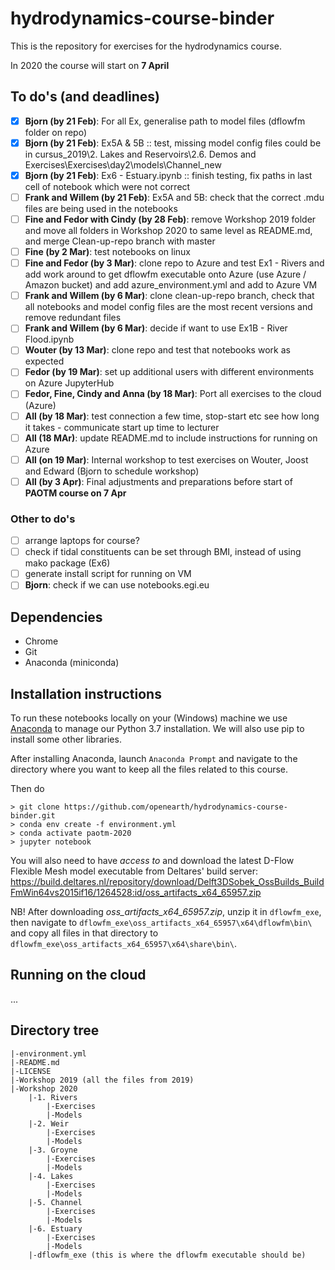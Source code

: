 # hydrodynamics-course-binder

This is the repository for exercises for the hydrodynamics course.

In 2020 the course will start on **7 April**

## To do's (and deadlines)
- [x] **Bjorn (by 21 Feb)**: For all Ex, generalise path to model files (dflowfm folder on repo)
- [x] **Bjorn (by 21 Feb)**: Ex5A & 5B :: test, missing model config files could be in cursus_2019\2. Lakes and Reservoirs\2.6. Demos and Exercises\Exercises\day2\models\Channel_new
- [x] **Bjorn (by 21 Feb)**: Ex6 - Estuary.ipynb :: finish testing, fix paths in last cell of notebook which were not correct
- [ ] **Frank and Willem (by 21 Feb)**: Ex5A and 5B: check that the correct .mdu files are being used in the notebooks
- [ ] **Fine and Fedor with Cindy (by 28 Feb)**: remove Workshop 2019 folder and move all folders in Workshop 2020 to same level as README.md, and merge Clean-up-repo branch with master
- [ ] **Fine (by 2 Mar)**: test notebooks on linux
- [ ] **Fine and Fedor (by 3 Mar)**: clone repo to Azure and test Ex1 - Rivers and add work around to get dflowfm executable onto Azure (use Azure / Amazon bucket) and add azure_environment.yml and add to Azure VM
- [ ] **Frank and Willem (by 6 Mar)**: clone clean-up-repo branch, check that all notebooks and model config files are the most recent versions and remove redundant files
- [ ] **Frank and Willem (by 6 Mar)**: decide if want to use Ex1B - River Flood.ipynb
- [ ] **Wouter (by 13 Mar)**: clone repo and test that notebooks work as expected
- [ ] **Fedor (by 19 Mar)**: set up additional users with different environments on Azure JupyterHub
- [ ] **Fedor, Fine, Cindy and Anna (by 18 Mar)**: Port all exercises to the cloud (Azure)
- [ ] **All (by 18 Mar)**: test connection a few time, stop-start etc see how long it takes - communicate start up time to lecturer
- [ ] **All (18 MAr)**: update README.md to include instructions for running on Azure
- [ ] **All (on 19 Mar)**: Internal workshop to test exercises on Wouter, Joost and Edward (Bjorn to schedule workshop)
- [ ] **All (by 3 Apr)**: Final adjustments and preparations before start of **PAOTM course on 7 Apr**

### Other to do's

- [ ] arrange laptops for course?
- [ ] check if tidal constituents can be set through BMI, instead of using mako package (Ex6)
- [ ] generate install script for running on VM
- [ ] **Bjorn**: check if we can use notebooks.egi.eu

## Dependencies
* Chrome
* Git
* Anaconda (miniconda)

## Installation instructions
To run these notebooks locally on your (Windows) machine we use [Anaconda](https://repo.anaconda.com/archive/Anaconda3-2019.10-Windows-x86_64.exe) to manage our Python 3.7 installation. We will also use pip to install some other libraries.

After installing Anaconda, launch `Anaconda Prompt` and navigate to the directory where you want to keep all the files related to this course.

Then do
```
> git clone https://github.com/openearth/hydrodynamics-course-binder.git
> conda env create -f environment.yml 
> conda activate paotm-2020
> jupyter notebook
```

You will also need to have _access to_ and download the latest D-Flow Flexible Mesh model executable from Deltares' build server:
https://build.deltares.nl/repository/download/Delft3DSobek_OssBuilds_BuildFmWin64vs2015if16/1264528:id/oss_artifacts_x64_65957.zip   

NB! After downloading _oss_artifacts_x64_65957.zip_, unzip it in `dflowfm_exe`, then navigate to `dflowfm_exe\oss_artifacts_x64_65957\x64\dflowfm\bin\` 
and copy all files in that directory to `dflowfm_exe\oss_artifacts_x64_65957\x64\share\bin\`.

## Running on the cloud
...

## Directory tree
```
|-environment.yml 
|-README.md
|-LICENSE
|-Workshop 2019 (all the files from 2019)
|-Workshop 2020
	|-1. Rivers
		|-Exercises
		|-Models
	|-2. Weir
		|-Exercises
		|-Models
	|-3. Groyne
		|-Exercises
		|-Models
	|-4. Lakes
		|-Exercises
		|-Models
	|-5. Channel
		|-Exercises
		|-Models
	|-6. Estuary
		|-Exercises
		|-Models
	|-dflowfm_exe (this is where the dflowfm executable should be)
```

